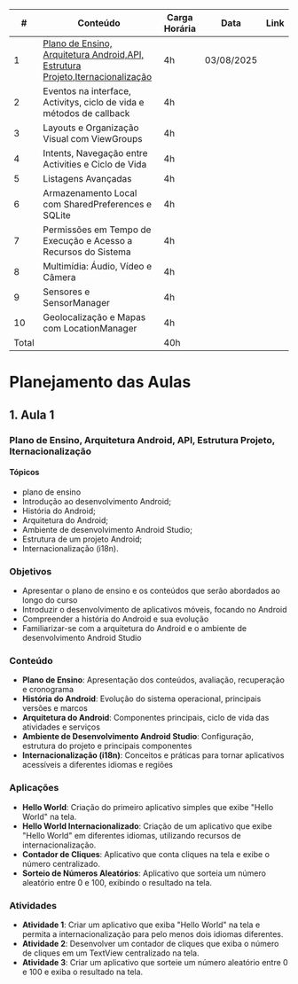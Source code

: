 


| #  | Conteúdo                                                                                   | Carga Horária  |Data      | Link |
|----|--------------------------------------------------------------------------------------------|----------------|----------|------|
| 1  | [Plano de Ensino, Arquitetura Android,API, Estrutura Projeto,Iternacionalização](#1-aula-1)| 4h             |03/08/2025|      |
| 2  | Eventos na interface, Activitys, ciclo de vida e  métodos de callback                      | 4h             |          |      |
| 3  | Layouts e Organização Visual com ViewGroups                                                | 4h             |          |      |
| 4  | Intents, Navegação entre Activities e Ciclo de Vida                                        | 4h             |          |      |
| 5  | Listagens Avançadas                                                                        | 4h             |          |      |
| 6  | Armazenamento Local com SharedPreferences e SQLite                                         | 4h             |          |      |
| 7  | Permissões em Tempo de Execução e Acesso a Recursos do Sistema                             | 4h             |          |      |
| 8  | Multimídia: Áudio, Vídeo e Câmera                                                          | 4h             |          |      |
| 9  | Sensores e SensorManager                                                                   | 4h             |          |      |
| 10 | Geolocalização e Mapas com LocationManager                                                 | 4h             |          |      |
| Total|                                                                                          | 40h            |          |      |

# Planejamento das Aulas
## 1. Aula 1 
### Plano de Ensino, Arquitetura Android, API, Estrutura Projeto, Iternacionalização
#### Tópicos
- plano de ensino
- Introdução ao desenvolvimento Android;
- História do Android;
- Arquitetura do Android;
- Ambiente de desenvolvimento Android Studio;
- Estrutura de um projeto Android;
- Internacionalização (i18n).
### Objetivos
* Apresentar o plano de ensino e os conteúdos que serão abordados ao longo do curso
* Introduzir o desenvolvimento de aplicativos móveis, focando no Android
* Compreender a história do Android e sua evolução
* Familiarizar-se com a arquitetura do Android e o ambiente de desenvolvimento Android Studio
### Conteúdo
* **Plano de Ensino**: Apresentação dos conteúdos, avaliação, recuperação e cronograma
* **História do Android**: Evolução do sistema operacional, principais versões e marcos
* **Arquitetura do Android**: Componentes principais, ciclo de vida das atividades e serviços
* **Ambiente de Desenvolvimento Android Studio**: Configuração, estrutura do projeto e principais
componentes
* **Internacionalização (i18n)**: Conceitos e práticas para tornar aplicativos acessíveis a diferentes idiomas e regiões    
### Aplicações
* **Hello World**: Criação do primeiro aplicativo simples que exibe "Hello World" na tela.
* **Hello World Internacionalizado**: Criação de um aplicativo que exibe "Hello World" em diferentes idiomas, utilizando recursos de internacionalização.
* **Contador de Cliques**: Aplicativo que conta cliques na tela e exibe o número centralizado.
* **Sorteio de Números Aleatórios**: Aplicativo que sorteia um número aleatório entre 0 e 100, exibindo o resultado na tela.

### Atividades
* **Atividade 1**: Criar um aplicativo que exiba "Hello World" na tela e permita a internacionalização para pelo menos dois idiomas diferentes.
* **Atividade 2**: Desenvolver um contador de cliques que exiba o número de cliques em um TextView centralizado na tela.
* **Atividade 3**: Criar um aplicativo que sorteie um número aleatório entre 0 e 100 e exiba o resultado na tela.
